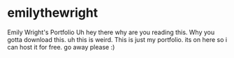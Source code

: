 # emilythewright
Emily Wright's Portfolio
Uh hey there why are you reading this. Why you gotta download this. uh
this is weird. This is just my portfolio. its on here so i can host it for free. go away please :)
